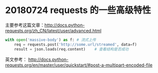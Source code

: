# 20180724 requests 的一些高级特性

主要参考这篇文章：http://docs.python-requests.org/zh_CN/latest/user/advanced.html

```python
with open('massive-body') as f: # 流式上传
	req = requests.post('http://some.url/streamed', data=f)
    result = json.loads(req.content)	# 查看结构是否成功
```



英文参考： http://docs.python-requests.org/en/master/user/quickstart/#post-a-multipart-encoded-file